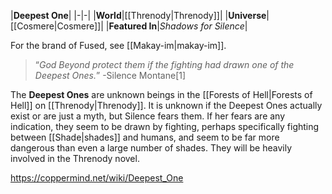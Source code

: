 |**Deepest One**|
|-|-|
|**World**|[[Threnody\|Threnody]]|
|**Universe**|[[Cosmere\|Cosmere]]|
|**Featured In**|*Shadows for Silence*|

For the brand of Fused, see [[Makay-im\|makay-im]].
>“*God Beyond protect them if the fighting had drawn one of the Deepest Ones.*”
\-Silence Montane[1]


The **Deepest Ones** are unknown beings in the [[Forests of Hell\|Forests of Hell]] on [[Threnody\|Threnody]].
It is unknown if the Deepest Ones actually exist or are just a myth, but Silence fears them. If her fears are any indication, they seem to be drawn by fighting, perhaps specifically fighting between [[Shade\|shades]] and humans, and seem to be far more dangerous than even a large number of shades.
They will be heavily involved in the Threnody novel.



https://coppermind.net/wiki/Deepest_One